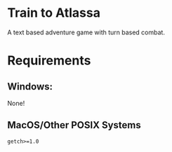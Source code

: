 # Train to Atlassa
A text based adventure game with turn based combat.

# Requirements
## Windows:
None!
## MacOS/Other POSIX Systems
`getch>=1.0`
